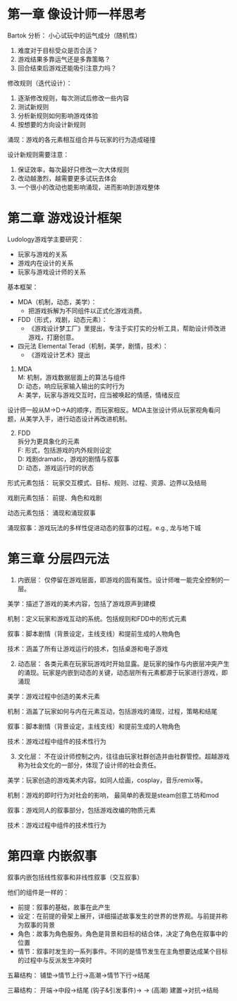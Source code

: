 # 第一章 像设计师一样思考
Bartok
分析：
小心试玩中的运气成分（随机性）
1. 难度对于目标受众是否合适？
2. 游戏结果多靠运气还是多靠策略？
3. 回合结束后游戏还能吸引注意力吗？

修改规则（迭代设计）：
1. 逐渐修改规则，每次测试后修改一些内容
2. 测试新规则
3. 分析新规则如何影响游戏体验
4. 按想要的方向设计新规则

涌现：游戏的各元素相互组合并与玩家的行为造成碰撞

设计新规则需要注意：
1. 保证效率，每次最好只修改一次大体规则
2. 改动越激烈，越需要更多试玩去体会
3. 一个很小的改动也能影响涌现，进而影响到游戏整体

# 第二章 游戏设计框架

Ludology游戏学主要研究：
- 玩家与游戏的关系
- 游戏内在设计的关系
- 玩家与游戏设计师的关系

基本框架：
- MDA（机制，动态，美学）：
  - 把游戏拆解为不同组件以正式化游戏消费。
- FDD（形式，戏剧，动态元素）：
  - 《游戏设计梦工厂》里提出，专注于实打实的分析工具，帮助设计师改进游戏，打磨创意。
- 四元法 Elemental Terad（机制，美学，剧情，技术）：
  - 《游戏设计艺术》提出


1. MDA  
M: 机制，游戏数据层面上的算法与组件  
D: 动态，响应玩家输入输出的实时行为  
A: 美学，玩家与游戏交互时，应当被唤起的情感，情绪反应

设计师一般从M->D->A的顺序，而玩家相反。MDA主张设计师从玩家视角看问题，从美学入手，进行动态设计再改进机制。

2. FDD  
拆分为更具象化的元素  
F: 形式，包括游戏的内外规则设定  
D: 戏剧dramatic，游戏的剧情与叙事  
D: 动态，游戏运行时的状态

形式元素包括：
玩家交互模式、目标、规则、过程、资源、边界以及结局

戏剧元素包括：
前提、角色和戏剧

动态元素包括：
涌现和涌现叙事

涌现叙事：游戏玩法的多样性促进动态的叙事的过程。e.g., 龙与地下城


# 第三章 分层四元法

1. 内嵌层：
仅停留在游戏层面，即游戏的固有属性。设计师唯一能完全控制的一层。

美学：描述了游戏的美术内容，包括了游戏原声到建模

机制：定义玩家和游戏互动的系统。包括规则和FDD中的形式元素

叙事：脚本剧情（背景设定，主线支线）和提前生成的人物角色

技术：涵盖了所有让游戏运行的技术，包括桌游和电子游戏

2. 动态层：
各类元素在玩家玩游戏时开始显露。是玩家的操作与内嵌层冲突产生的涌现。玩家是内嵌到动态的关键，动态层所有元素都源于玩家进行游戏，即涌现

美学：游戏过程中创造的美术元素

机制：涵盖了玩家如何与内在元素互动，包括游戏的涌现，过程，策略和结尾

叙事：脚本剧情（背景设定，主线支线）和提前生成的人物角色

技术：游戏过程中组件的技术性行为

3. 文化层：
不在设计师控制之内，往往由玩家社群创造并由社群管控。超越游戏称为社会文化的一部分，体现了设计师的社会责任。

美学：玩家创造的游戏美术内容。如同人绘画，cosplay，音乐remix等。

机制：游戏的即时行为对社会的影响， 最简单的表现是steam创意工坊和mod

叙事：游戏同人的叙事部分，包括游戏改编的物质元素

技术：游戏过程中组件的技术性行为


# 第四章 内嵌叙事

叙事内嵌包括线性叙事和非线性叙事（交互叙事）

他们的组件是一样的：
- 前提：叙事的基础，故事在此产生
- 设定：在前提的骨架上展开，详细描述故事发生的世界的世界观。与前提并称为叙事的背景
- 角色：故事为角色服务。角色是背景和目标的结合体，决定了角色在叙事中的位置
- 情节：叙事时发生的一系列事件。不同的是情节发生在主角想要达成某个目标的过程中与反派发生冲突时


五幕结构：
铺垫->情节上行->高潮->情节下行->结尾

三幕结构：
开端->中段->结尾
(钩子&引发事件)-> -> (高潮)
建置->对抗->结局



